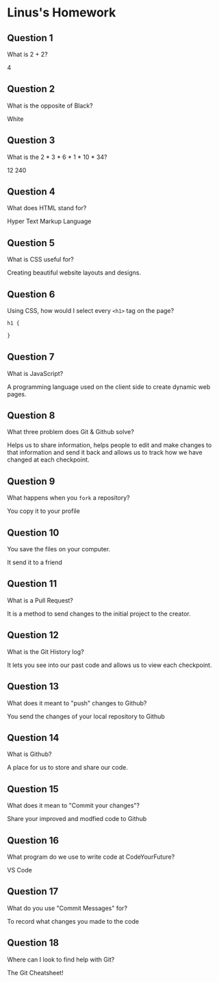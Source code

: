 # Linus's Homework

## Question 1

What is 2 + 2?

4

## Question 2

What is the opposite of Black?

White

## Question 3

What is the  2 * 3 * 6 * 1 * 10 * 34?

12 240

## Question 4 

What does HTML stand for?

Hyper Text Markup Language

## Question 5

What is CSS useful for?

Creating beautiful website layouts and designs.

## Question 6

Using CSS, how would I select every `<h1>` tag on the page?

```css
h1 {

}
```

## Question 7

What is JavaScript?

A programming language used on the client side to create dynamic web pages.

## Question 8

What three problem does Git & Github solve?

Helps us to share information, helps people to edit and make changes to that information and send it back and allows us to track how we have changed at each checkpoint.

## Question 9

What happens when you `fork` a repository?

You copy it to your profile

## Question 10 

You save the files on your computer.

It send it to a friend

## Question 11

What is a Pull Request?

It is a method to send changes to the initial project to the creator.

## Question 12

What is the Git History log?

It lets you see into our past code and allows us to view each checkpoint.

## Question 13

What does it meant to "push" changes to Github?

You send the changes of your local repository to Github

## Question 14

What is Github?

A place for us to store and share our code.

## Question 15

What does it mean to "Commit your changes"?

Share your improved and modfied code to Github

## Question 16

What program do we use to write code at CodeYourFuture?

VS Code

## Question 17

What do you use "Commit Messages" for?

To record what changes you made to the code

## Question 18

Where can I look to find help with Git?

The Git Cheatsheet!
